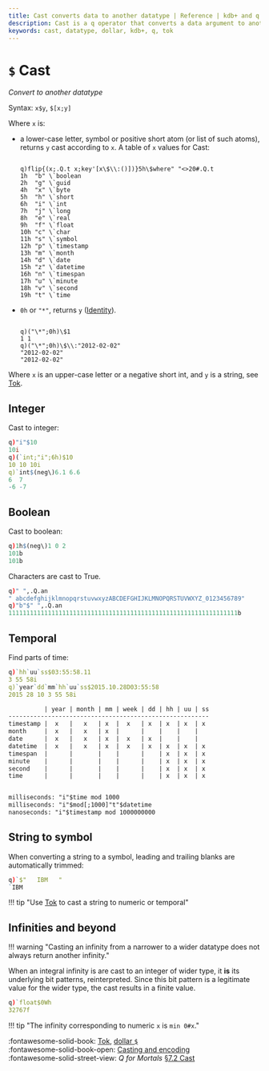 ```yaml
---
title: Cast converts data to another datatype | Reference | kdb+ and q documentation
description: Cast is a q operator that converts a data argument to another datatype.
keywords: cast, datatype, dollar, kdb+, q, tok
---
```


# `$` Cast



_Convert to another datatype_

Syntax: `x$y`, `$[x;y]`

Where `x` is: 

-   a lower-case letter, symbol or positive short atom (or list of such atoms), returns `y` cast according to `x`. A table of `x` values for Cast:

    <pre><code class="language-q">
    q)flip{(x;.Q.t x;key'[x\$\\:()])}5h\$where" "<>20#.Q.t
    1h  "b" \`boolean
    2h  "g" \`guid
    4h  "x" \`byte
    5h  "h" \`short
    6h  "i" \`int
    7h  "j" \`long
    8h  "e" \`real
    9h  "f" \`float
    10h "c" \`char
    11h "s" \`symbol
    12h "p" \`timestamp
    13h "m" \`month
    14h "d" \`date
    15h "z" \`datetime
    16h "n" \`timespan
    17h "u" \`minute
    18h "v" \`second
    19h "t" \`time
    </code></pre>

-   `0h` or `"*"`, returns `y` ([Identity](identity.md)).

    <pre><code class="language-q">
    q)("\*";0h)\$1
    1 1
    q)("\*";0h)\$\\:"2012-02-02"
    "2012-02-02"
    "2012-02-02"
    </code></pre>

Where `x` is an upper-case letter or a negative short int, and `y` is a string, see [Tok](tok.md).

## Integer

Cast to integer:

```q
q)"i"$10
10i
q)(`int;"i";6h)$10
10 10 10i
q)`int$(neg\)6.1 6.6
6  7
-6 -7
```


## Boolean

Cast to boolean:

```q
q)1h$(neg\)1 0 2
101b
101b
```

Characters are cast to True.

```q
q)" ",.Q.an
" abcdefghijklmnopqrstuvwxyzABCDEFGHIJKLMNOPQRSTUVWXYZ_0123456789"
q)"b"$" ",.Q.an
1111111111111111111111111111111111111111111111111111111111111111b
```


## Temporal

Find parts of time:

```q
q)`hh`uu`ss$03:55:58.11
3 55 58i
q)`year`dd`mm`hh`uu`ss$2015.10.28D03:55:58
2015 28 10 3 55 58i
```

```txt
          | year | month | mm | week | dd | hh | uu | ss
--------------------------------------------------------
timestamp |  x   |   x   | x  |  x   | x  | x  | x  | x
month     |  x   |   x   | x  |      |    |    |    |
date      |  x   |   x   | x  |  x   | x  |    |    |
datetime  |  x   |   x   | x  |  x   | x  | x  | x  | x
timespan  |      |       |    |      |    | x  | x  | x
minute    |      |       |    |      |    | x  | x  | x
second    |      |       |    |      |    | x  | x  | x
time      |      |       |    |      |    | x  | x  | x


milliseconds: "i"$time mod 1000
milliseconds: "i"$mod[;1000]"t"$datetime
nanoseconds: "i"$timestamp mod 1000000000
```


## String to symbol

When converting a string to a symbol, leading and trailing blanks are automatically trimmed:

```q
q)`$"   IBM   "
`IBM
```


!!! tip "Use [Tok](tok.md) to cast a string to numeric or temporal"


## Infinities and beyond

!!! warning "Casting an infinity from a narrower to a wider datatype does not always return another infinity."

When an integral infinity is are cast to an integer of wider type, it **is** its underlying bit patterns, reinterpreted. Since this bit pattern is a legitimate value for the wider type, the cast results in a finite value.

```q
q)`float$0Wh
32767f
```

!!! tip "The infinity corresponding to numeric `x` is `min 0#x`."

:fontawesome-solid-book:
[Tok](tok.md), 
[dollar `$`](overloads.md#dollar)
<br>
:fontawesome-solid-book-open:
[Casting and encoding](../basics/casting.md)
<br>
:fontawesome-solid-street-view:
_Q for Mortals_
[§7.2 Cast](/q4m3/7_Transforming_Data/#731-data-to-strings)

